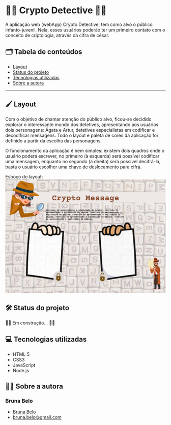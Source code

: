 # :female_detective: Crypto Detective :male_detective:

A aplicação web (webApp) Crypto Detective, tem como alvo o público infanto-juvenil. Nela, esses usuários poderão ter um primeiro contato com o conceito de criptologia, através da cifra de césar. 

## :card_index_dividers: Tabela de conteúdos

* [Layout](#Layout)
* [Status do projeto](#Status)
* [Tecnologias utilizadas](#Tecnologias)
* [Sobre a autora](#Sobre)

***
## :paintbrush: Layout
    
Com o objetivo de chamar atenção do público alvo, ficou-se decidido explorar o interessante mundo dos detetives, apresentando aos usuários dois personagens: Ágata e Artur, detetives especialistas em codificar e decodificar mensagens. Todo o layout e paleta de cores da aplicação foi definido a partir da escolha das personagens.
    
O funcionamento da aplicação é bem simples: existem dois quadros onde o usuário poderá escrever, no primeiro (à esquerda) será possível codificar uma mensagem, enquanto no segundo (à direita) será possível decifrá-la, basta o usuário escolher uma chave de deslocamento para cifra.
    
Esboço do layout:
![img](./src/img/Layout.png)

## :hammer_and_wrench: Status do projeto

:construction_worker_woman: Em construção... :construction_worker_man:


## :computer: Tecnologias utilizadas

- HTML 5
- CSS3
- JavaScript
- Node.js

## :curly_haired_woman: Sobre a autora

### Bruna Belo 
* [Bruna Belo](https://github.com/belobruna)
* bruna.belo@gmail.com
